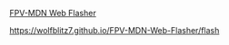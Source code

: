 <a href="https://wolfblitz7.github.io/FPV-MDN-Web-Flasher/flash">FPV-MDN Web Flasher</a>

https://wolfblitz7.github.io/FPV-MDN-Web-Flasher/flash
